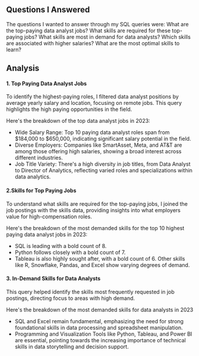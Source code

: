 ## Questions I Answered

The questions I wanted to answer through my SQL queries were:
What are the top-paying data analyst jobs?
What skills are required for these top-paying jobs?
What skills are most in demand for data analysts?
Which skills are associated with higher salaries?
What are the most optimal skills to learn?

## Analysis

#### 1. Top Paying Data Analyst Jobs

To identify the highest-paying roles, I filtered data analyst positions by average yearly salary and location, focusing on remote jobs. This query highlights the high paying opportunities in the field.

Here's the breakdown of the top data analyst jobs in 2023:

- Wide Salary Range: Top 10 paying data analyst roles span from $184,000 to $650,000, indicating significant salary potential in the field.
- Diverse Employers: Companies like SmartAsset, Meta, and AT&T are among those offering high salaries, showing a broad interest across different industries.
- Job Title Variety: There's a high diversity in job titles, from Data Analyst to Director of Analytics, reflecting varied roles and specializations within data analytics.

#### 2.Skills for Top Paying Jobs

To understand what skills are required for the top-paying jobs, I joined the job postings with the skills data, providing insights into what employers value for high-compensation roles.

Here's the breakdown of the most demanded skills for the top 10 highest paying data analyst jobs in 2023:

- SQL is leading with a bold count of 8.
- Python follows closely with a bold count of 7.
- Tableau is also highly sought after, with a bold count of 6. Other skills like R, Snowflake, Pandas, and Excel show varying degrees of demand.

#### 3. In-Demand Skills for Data Analysts

This query helped identify the skills most frequently requested in job postings, directing focus to areas with high demand.

Here's the breakdown of the most demanded skills for data analysts in 2023

- SQL and Excel remain fundamental, emphasizing the need for strong foundational skills in data processing and spreadsheet manipulation.
- Programming and Visualization Tools like Python, Tableau, and Power BI are essential, pointing towards the increasing importance of technical skills in data storytelling and decision support.

